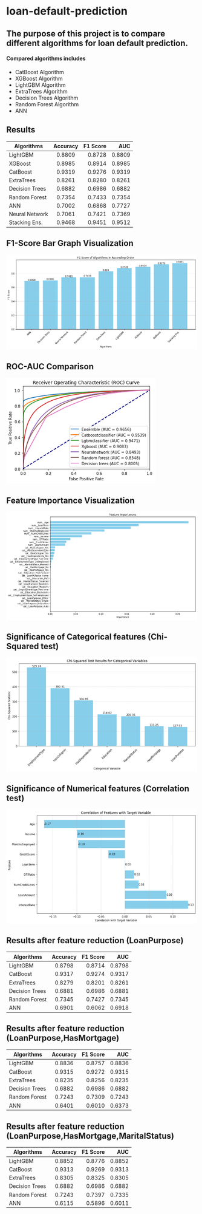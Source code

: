 # loan-default-prediction

## The purpose of this project is to compare different algorithms for loan default prediction.

#### Compared algorithms includes
  * CatBoost Algorithm
  * XGBoost Algorithm
  * LightGBM Algorithm
  * ExtraTrees Algorithm
  * Decision Trees Algorithm
  * Random Forest Algorithm
  * ANN
## Results

| Algorithms     | Accuracy        | F1 Score  | AUC     |
| -------------  |:-------------:  | -----:    | ----:   |
| LightGBM       | 0.8809          | 0.8728    | 0.8809  |
| XGBoost        | 0.8985          | 0.8914    | 0.8985  |
| CatBoost       | 0.9319          | 0.9276    | 0.9319  |
| ExtraTrees     | 0.8261          | 0.8280    | 0.8261  |
| Decision Trees | 0.6882          | 0.6986    | 0.6882  |
| Random Forest  | 0.7354          | 0.7433    | 0.7354  |
| ANN            | 0.7002          | 0.6868    | 0.7727  |
| Neural Network | 0.7061          | 0.7421    | 0.7369  |
| Stacking Ens.  | 0.9468          | 0.9451    | 0.9512  |

## F1-Score Bar Graph Visualization
![Bar graph Visualization](https://github.com/solo-developer/loan-default-prediction/blob/main/images/bargraph-f1.png)

## ROC-AUC Comparison
![ROC-AUC Visualization](https://github.com/solo-developer/loan-default-prediction/blob/develop/images/ROC-AUC-Comparison.png)

## Feature Importance Visualization
![Feature Importance Visualization](https://github.com/solo-developer/loan-default-prediction/blob/develop/images/feature-importance.png)

## Significance of Categorical features (Chi-Squared test)
![Chi-Squared test Visualization](https://github.com/solo-developer/loan-default-prediction/blob/develop/images/chi-squared.png)

## Significance of Numerical features (Correlation test)
![Correlation test Visualization](https://github.com/solo-developer/loan-default-prediction/blob/develop/images/correlation.png)


## Results after feature reduction (LoanPurpose)

| Algorithms     | Accuracy        | F1 Score  | AUC     |
| -------------  |:-------------:  | -----:    | ----:   |
| LightGBM       | 0.8798          | 0.8714    | 0.8798  |
| CatBoost       | 0.9317          | 0.9274    | 0.9317  |
| ExtraTrees     | 0.8279          | 0.8201    | 0.8261  |
| Decision Trees | 0.6881          | 0.6986    | 0.6881  |
| Random Forest  | 0.7345          | 0.7427    | 0.7345  |
| ANN            | 0.6901          | 0.6062    | 0.6918  |

## Results after feature reduction (LoanPurpose,HasMortgage)

| Algorithms     | Accuracy        | F1 Score  | AUC     |
| -------------  |:-------------:  | -----:    | ----:   |
| LightGBM       | 0.8836          | 0.8757    | 0.8836  |
| CatBoost       | 0.9315          | 0.9272    | 0.9315  |
| ExtraTrees     | 0.8235          | 0.8256    | 0.8235  |
| Decision Trees | 0.6882          | 0.6986    | 0.6882  |
| Random Forest  | 0.7243          | 0.7309    | 0.7243  |
| ANN            | 0.6401          | 0.6010    | 0.6373  |

## Results after feature reduction (LoanPurpose,HasMortgage,MaritalStatus)

| Algorithms     | Accuracy        | F1 Score  | AUC     |
| -------------  |:-------------:  | -----:    | ----:   |
| LightGBM       | 0.8852          | 0.8776    | 0.8852  |
| CatBoost       | 0.9313          | 0.9269    | 0.9313  |
| ExtraTrees     | 0.8305          | 0.8325    | 0.8305  |
| Decision Trees | 0.6882          | 0.6986    | 0.6882  |
| Random Forest  | 0.7243          | 0.7397    | 0.7335  |
| ANN            | 0.6115          | 0.5896    | 0.6011  |


